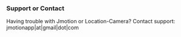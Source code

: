 ### Support or Contact

Having trouble with Jmotion or Location-Camera?
Contact support: jmotionapp|at|gmail|dot|com
